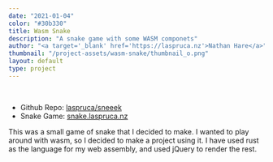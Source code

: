 ```yaml
---
date: "2021-01-04"
color: "#30b330"
title: Wasm Snake
description: "A snake game with some WASM componets"
author: "<a target='_blank' href='https://laspruca.nz'>Nathan Hare</a>"
thumbnail: "/project-assets/wasm-snake/thumbnail_o.png"
layout: default
type: project
---
```

<br>

 - Github Repo: [laspruca/sneeek](https://github.com/laspruca/sneeek)
 - Snake Game: [snake.laspruca.nz](https://snake.laspruca.nz)


This was a small game of snake that I decided to make. I wanted to play around with wasm, so I decided to make a 
project using it. I have used rust as the language for my web assembly, and used jQuery to render the rest. 